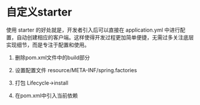 # 自定义starter
使用 starter 的好处就是，开发者引入后可以直接在 application.yml 中进行配置，自动创建相应的客户端。这样使得开发过程更加简单便捷，无需过多关注底层实现细节，而是专注于配置和使用。
1. 删除pom.xml文件中的build部分

2. 设置配置文件 resource/META-INF/spring.factories

3. 打包 Lifecycle->install

4. 在pom.xml中引入当前依赖